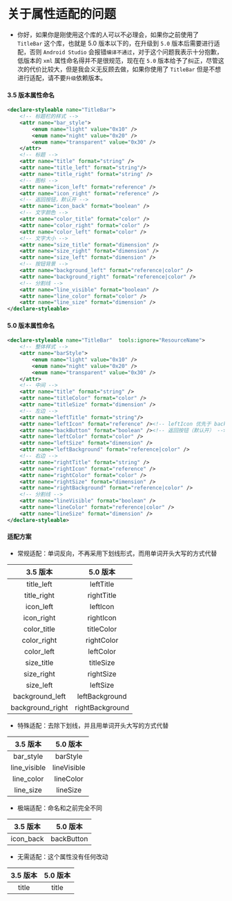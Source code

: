 # 关于属性适配的问题

* 你好，如果你是刚使用这个库的人可以不必理会，如果你之前使用了 `TitleBar` 这个库，也就是 5.0 版本以下的，在升级到 `5.0` 版本后需要进行适配，否则 `Android Studio` 会报错`编译不通过`，对于这个问题我表示十分抱歉，低版本的 `xml` 属性命名得并不是很规范，现在在 `5.0` 版本给予了纠正，尽管这次的代价比较大，但是我会义无反顾去做，如果你使用了 `TitleBar` 但是不想进行适配，请不要`升级`依赖版本。

#### 3.5 版本属性命名

```xml
<declare-styleable name="TitleBar">
    <!-- 标题栏的样式 -->
    <attr name="bar_style">
        <enum name="light" value="0x10" />
        <enum name="night" value="0x20" />
        <enum name="transparent" value="0x30" />
    </attr>
    <!-- 标题 -->
    <attr name="title" format="string" />
    <attr name="title_left" format="string"/>
    <attr name="title_right" format="string" />
    <!-- 图标 -->
    <attr name="icon_left" format="reference" />
    <attr name="icon_right" format="reference" />
    <!-- 返回按钮，默认开 -->
    <attr name="icon_back" format="boolean" />
    <!-- 文字颜色 -->
    <attr name="color_title" format="color" />
    <attr name="color_right" format="color" />
    <attr name="color_left" format="color" />
    <!-- 文字大小 -->
    <attr name="size_title" format="dimension" />
    <attr name="size_right" format="dimension" />
    <attr name="size_left" format="dimension" />
    <!-- 按钮背景 -->
    <attr name="background_left" format="reference|color" />
    <attr name="background_right" format="reference|color" />
    <!-- 分割线 -->
    <attr name="line_visible" format="boolean" />
    <attr name="line_color" format="color" />
    <attr name="line_size" format="dimension" />
</declare-styleable>
```

#### 5.0 版本属性命名

```xml
<declare-styleable name="TitleBar"  tools:ignore="ResourceName">
    <!-- 整体样式 -->
    <attr name="barStyle">
        <enum name="light" value="0x10" />
        <enum name="night" value="0x20" />
        <enum name="transparent" value="0x30" />
    </attr>
    <!-- 中间 -->
    <attr name="title" format="string" />
    <attr name="titleColor" format="color" />
    <attr name="titleSize" format="dimension" />
    <!-- 左边 -->
    <attr name="leftTitle" format="string"/>
    <attr name="leftIcon" format="reference" /><!-- leftIcon 优先于 backButton -->
    <attr name="backButton" format="boolean" /><!-- 返回按钮（默认开） -->
    <attr name="leftColor" format="color" />
    <attr name="leftSize" format="dimension" />
    <attr name="leftBackground" format="reference|color" />
    <!-- 右边 -->
    <attr name="rightTitle" format="string" />
    <attr name="rightIcon" format="reference" />
    <attr name="rightColor" format="color" />
    <attr name="rightSize" format="dimension" />
    <attr name="rightBackground" format="reference|color" />
    <!-- 分割线 -->
    <attr name="lineVisible" format="boolean" />
    <attr name="lineColor" format="reference|color" />
    <attr name="lineSize" format="dimension" />
</declare-styleable>
```

#### 适配方案

* 常规适配：单词反向，不再采用下划线形式，而用单词开头大写的方式代替

| 3.5 版本   |  5.0 版本
| :------------: | :-------------: |
| title_left | leftTitle |
| title_right | rightTitle |
| icon_left   | leftIcon |
| icon_right | rightIcon |
| color_title | titleColor |
| color_right | rightColor |
| color_left | leftColor |
| size_title | titleSize |
| size_right | rightSize |
| size_left | leftSize |
| background_left | leftBackground |
| background_right| rightBackground |

* 特殊适配：去除下划线，并且用单词开头大写的方式代替

|   3.5 版本   |    5.0 版本  |
|  :-------:  |  :---------:  |
| bar_style    |   barStyle    |
| line_visible |   lineVisible |
| line_color   |   lineColor |
| line_size    |   lineSize |

* 极端适配：命名和之前完全不同

|   3.5 版本   |    5.0 版本  |
|  :-------:   |  :-------:  |
|  icon_back    |   backButton |

* 无需适配：这个属性没有任何改动

| 3.5 版本 |    5.0 版本  |
| :-----:  |  :-------:  | 
|  title   |    title   |

